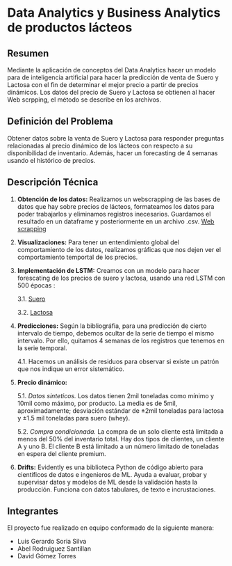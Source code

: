 # Data Analytics y Business Analytics de productos lácteos

## Resumen

Mediante la aplicación de conceptos del Data Analytics hacer un modelo para de inteligencia artificial
para hacer la predicción de venta de Suero y Lactosa con el fin de determinar el mejor precio a partir de
precios dinámicos. Los datos del precio de Suero y Lactosa se obtienen al hacer Web scrpping, el método se describe en los archivos.


## Definición del Problema

Obtener datos sobre la venta de Suero y Lactosa para responder preguntas relacionadas al precio dinámico de los lácteos con respecto a su disponibilidad de inventario. Además, hacer un forecasting de 4 semanas usando el histórico de precios.


## Descripción Técnica

1. **Obtención de los datos:**
    Realizamos un webscrapping de las bases de datos que hay sobre precios de lácteos, formateamos los datos para poder trabajarlos y eliminamos registros inecesarios. Guardamos el resultado en un dataframe y posteriormente en un archivo .csv. [Web scrapping](./data/data_pricing.csv)
2. **Visualizaciones:**
   Para tener un entendimiento global del comportamiento de los datos, realizamos gráficas que nos dejen ver el comportamiento temportal de los precios.
3. **Implementación de LSTM:**
  Creamos con un modelo para hacer forescating de los precios de suero y lactosa, usando una red LSTM con 500 épocas :

    3.1. [Suero](./models/model_whey.pt)
  
    3.2. [Lactosa](./models/model_lactose.pt)
   
4. **Predicciones:**
   Según la bibliográfia, para una predicción de cierto intervalo de tiempo, debemos ocultar de la serie de tiempo el mismo intervalo. Por ello, quitamos 4 semanas de los registros que tenemos en la serie temporal.

   4.1. Hacemos un análisis de residuos para observar si existe un patrón que nos indique un error sistemático.
   
5. **Precio dinámico:**
   
   5.1. *Datos sinteticos.* Los datos tienen 2mil toneladas como mínimo y 10mil como máximo, por         producto. La media es de 5mil, aproximadamente; desviación estándar de ±2mil toneladas           para lactosa y ±1.5 mil toneladas para suero (whey).

   5.2. *Compra condicionada.* La compra de un solo cliente está limitada a menos del 50% del             inventario total. Hay dos tipos de clientes, un cliente A y uno B. El cliente B
        está limitado a un número limitado de toneladas en espera del cliente premium.
 
7. **Drifts:**
   Evidently es una biblioteca Python de código abierto para científicos de datos e ingenieros de ML. Ayuda a evaluar, probar y supervisar datos y modelos de ML desde la validación hasta la producción. Funciona con datos tabulares, de texto e incrustaciones.
   


## Integrantes

El proyecto fue realizado en equipo conformado de la siguiente manera:

* Luis Gerardo Soria Silva
* Abel Rodruiguez Santillan
* David Gómez Torres
